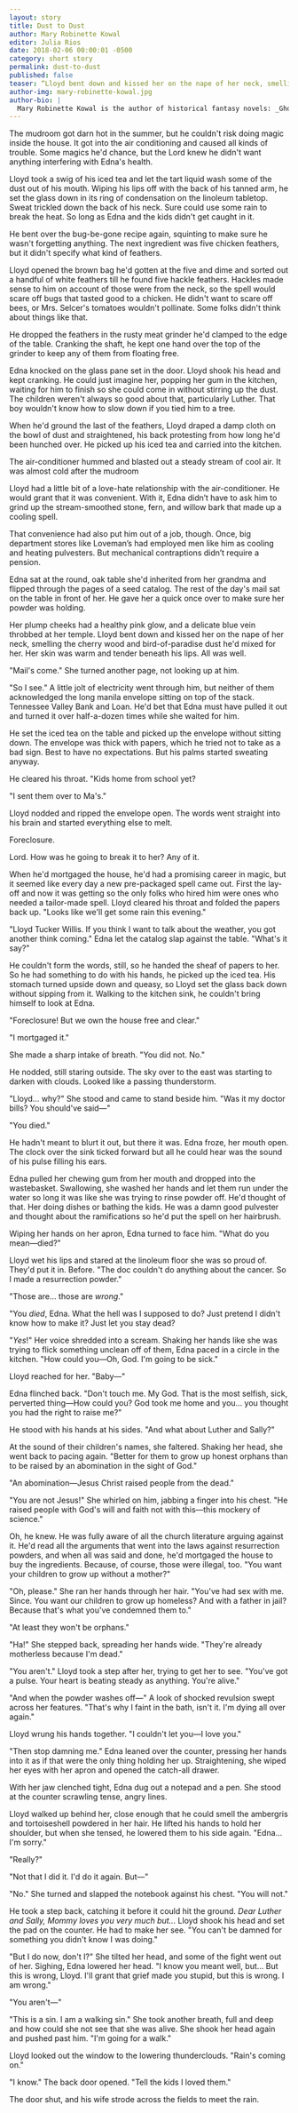 ```yaml
---
layout: story
title: Dust to Dust
author: Mary Robinette Kowal
editor: Julia Rios
date: 2018-02-06 00:00:01 -0500
category: short story
permalink: dust-to-dust
published: false
teaser: “Lloyd bent down and kissed her on the nape of her neck, smelling the cherry wood and bird-of-paradise dust he'd mixed for her. Her skin was warm and tender beneath his lips. All was well.”
author-img: mary-robinette-kowal.jpg
author-bio: |
  Mary Robinette Kowal is the author of historical fantasy novels: _Ghost Talkers_, and The Glamourist Histories series. She is also a three time Hugo Award winner. Her short fiction appears in _Uncanny_, _Tor.com_, and _Asimov’s_. Mary, a professional puppeteer, lives in Chicago. Visit her online at [maryrobinettekowal.com](http://maryrobinettekowal.com).  
---
```


The mudroom got darn hot in the summer, but he couldn't risk doing magic inside the house. It got into the air conditioning and caused all kinds of trouble. Some magics he'd chance, but the Lord knew he didn't want anything interfering with Edna's health.
Lloyd took a swig of his iced tea and let the tart liquid wash some of the dust out of his mouth. Wiping his lips off with the back of his tanned arm, he set the glass down in its ring of condensation on the linoleum tabletop. Sweat trickled down the back of his neck. Sure could use some rain to break the heat. So long as Edna and the kids didn't get caught in it.
He bent over the bug-be-gone recipe again, squinting to make sure he wasn't forgetting anything. The next ingredient was five chicken feathers, but it didn't specify what kind of feathers.
Lloyd opened the brown bag he'd gotten at the five and dime and sorted out a handful of white feathers till he found five hackle feathers. Hackles made sense to him on account of those were from the neck, so the spell would scare off bugs that tasted good to a chicken. He didn't want to scare off bees, or Mrs. Selcer's tomatoes wouldn't pollinate. Some folks didn't think about things like that.
He dropped the feathers in the rusty meat grinder he'd clamped to the edge of the table. Cranking the shaft, he kept one hand over the top of the grinder to keep any of them from floating free.
Edna knocked on the glass pane set in the door. Lloyd shook his head and kept cranking. He could just imagine her, popping her gum in the kitchen, waiting for him to finish so she could come in without stirring up the dust. The children weren't always so good about that, particularly Luther. That boy wouldn't know how to slow down if you tied him to a tree.
When he'd ground the last of the feathers, Lloyd draped a damp cloth on the bowl of dust and straightened, his back protesting from how long he'd been hunched over. He picked up his iced tea and carried into the kitchen. The air-conditioner hummed and blasted out a steady stream of cool air. It was almost cold after the mudroom
Lloyd had a little bit of a love-hate relationship with the air-conditioner. He would grant that it was convenient. With it, Edna didn’t have to ask him to grind up the stream-smoothed stone, fern, and willow bark that made up a cooling spell.
That convenience had also put him out of a job, though. Once, big department stores like Loveman’s had employed men like him as cooling and heating pulvesters. But mechanical contraptions didn’t require a pension.
Edna sat at the round, oak table she'd inherited from her grandma and flipped through the pages of a seed catalog. The rest of the day's mail sat on the table in front of her. He gave her a quick once over to make sure her powder was holding.
Her plump cheeks had a healthy pink glow, and a delicate blue vein throbbed at her temple. Lloyd bent down and kissed her on the nape of her neck, smelling the cherry wood and bird-of-paradise dust he'd mixed for her. Her skin was warm and tender beneath his lips. All was well.
"Mail's come." She turned another page, not looking up at him.
"So I see." A little jolt of electricity went through him, but neither of them acknowledged the long manila envelope sitting on top of the stack. Tennessee Valley Bank and Loan. He'd bet that Edna must have pulled it out and turned it over half-a-dozen times while she waited for him.
He set the iced tea on the table and picked up the envelope without sitting down. The envelope was thick with papers, which he tried not to take as a bad sign. Best to have no expectations. But his palms started sweating anyway.
He cleared his throat. "Kids home from school yet?
"I sent them over to Ma's."
Lloyd nodded and ripped the envelope open. The words went straight into his brain and started everything else to melt.
Foreclosure.
Lord. How was he going to break it to her? Any of it.
When he'd mortgaged the house, he'd had a promising career in magic, but it seemed like every day a new pre-packaged spell came out. First the lay-off and now it was getting so the only folks who hired him were ones who needed a tailor-made spell. Lloyd cleared his throat and folded the papers back up. "Looks like we'll get some rain this evening."
"Lloyd Tucker Willis. If you think I want to talk about the weather, you got another think coming." Edna let the catalog slap against the table. "What's it say?"
He couldn't form the words, still, so he handed the sheaf of papers to her. So he had something to do with his hands, he picked up the iced tea. His stomach turned upside down and queasy, so Lloyd set the glass back down without sipping from it. Walking to the kitchen sink, he couldn't bring himself to look at Edna.
"Foreclosure! But we own the house free and clear."
"I mortgaged it."
She made a sharp intake of breath. "You did not. No."
He nodded, still staring outside. The sky over to the east was starting to darken with clouds. Looked like a passing thunderstorm.
"Lloyd... why?" She stood and came to stand beside him. "Was it my doctor bills? You should've said—"
"You died."
He hadn't meant to blurt it out, but there it was. Edna froze, her mouth open. The clock over the sink ticked forward but all he could hear was the sound of his pulse filling his ears.
Edna pulled her chewing gum from her mouth and dropped into the wastebasket. Swallowing, she washed her hands and let them run under the water so long it was like she was trying to rinse powder off. He'd thought of that. Her doing dishes or bathing the kids. He was a damn good pulvester and thought about the ramifications so he'd put the spell on her hairbrush.
Wiping her hands on her apron, Edna turned to face him. "What do you mean—died?"
 Lloyd wet his lips and stared at the linoleum floor she was so proud of. They'd put it in. Before. "The doc couldn't do anything about the cancer. So I made a resurrection powder."
"Those are... those are _wrong_."
"You _died_, Edna. What the hell was I supposed to do? Just pretend I didn't know how to make it? Just let you stay dead?
"_Yes_!" Her voice shredded into a scream. Shaking her hands like she was trying to flick something unclean off of them, Edna paced in a circle in the kitchen. "How could you—Oh, God. I'm going to be sick."
Lloyd reached for her. "Baby—"
Edna flinched back. "Don't touch me. My God. That is the most selfish, sick, perverted thing—How could you? God took me home and you... you thought you had the right to raise me?"
He stood with his hands at his sides. "And what about Luther and Sally?"
At the sound of their children's names, she faltered. Shaking her head, she went back to pacing again. "Better for them to grow up honest orphans than to be raised by an abomination in the sight of God."
"An abomination—Jesus Christ raised people from the dead."
"You are not Jesus!" She whirled on him, jabbing a finger into his chest. "He raised people with God's will and faith not with this—this mockery of science."
Oh, he knew. He was fully aware of all the church literature arguing against it. He'd read all the arguments that went into the laws against resurrection powders, and when all was said and done, he'd mortgaged the house to buy the ingredients. Because, of course, those were illegal, too. "You want your children to grow up without a mother?"
"Oh, please." She ran her hands through her hair. "You've had sex with me. Since. You want our children to grow up homeless? And with a father in jail? Because that's what you've condemned them to."
"At least they won't be orphans."
"Ha!" She stepped back, spreading her hands wide. "They're already motherless because I'm dead."
"You aren't." Lloyd took a step after her, trying to get her to see. "You've got a pulse. Your heart is beating steady as anything. You're alive."
"And when the powder washes off—" A look of shocked revulsion swept across her features. "That's why I faint in the bath, isn't it. I'm dying all over again."
Lloyd wrung his hands together. "I couldn't let you—I love you."
"Then stop damning me." Edna leaned over the counter, pressing her hands into it as if that were the only thing holding her up. Straightening, she wiped her eyes with her apron and opened the catch-all drawer.
With her jaw clenched tight, Edna dug out a notepad and a pen. She stood at the counter scrawling tense, angry lines.
Lloyd walked up behind her, close enough that he could smell the ambergris and tortoiseshell powdered in her hair. He lifted his hands to hold her shoulder, but when she tensed, he lowered them to his side again. "Edna... I'm sorry."
"Really?"
"Not that I did it. I'd do it again. But—"
"No." She turned and slapped the notebook against his chest. "You will not."
He took a step back, catching it before it could hit the ground. _Dear Luther and Sally, Mommy loves you very much but..._ Lloyd shook his head and set the pad on the counter. He had to make her see. "You can't be damned for something you didn't know I was doing."
"But I do now, don't I?" She tilted her head, and some of the fight went out of her. Sighing, Edna lowered her head. "I know you meant well, but... But this is wrong, Lloyd. I'll grant that grief made you stupid, but this is wrong. I am wrong."
"You aren't—"
"This is a sin. I am a walking sin." She took another breath, full and deep and how could she not see that she was alive. She shook her head again and pushed past him. "I'm going for a walk."
Lloyd looked out the window to the lowering thunderclouds. "Rain's coming on."
"I know." The back door opened. "Tell the kids I loved them."
The door shut, and his wife strode across the fields to meet the rain.
